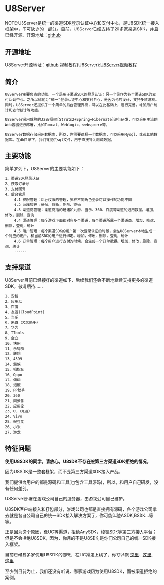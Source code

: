 U8Server
==========

NOTE:U8Server是统一的渠道SDK登录认证中心和支付中心，是U8SDK统一接入框架中，不可缺少的一部分。目前，U8Server已经支持了20多家渠道SDK，并且已经开源，开源地址：[github](https://github.com/u8-xiaohei/U8Server)

开源地址
----------

U8Server开源地址：[github](https://github.com/u8-xiaohei/U8Server)
视频教程(U8Server):[U8Server视频教程](http://www.chuanke.com/2869716-164072.html)

简介
----------

```
U8Server主要负责的功能，一个是用于渠道SDK的登录认证；另一个是作为各个渠道SDK的支付回调中心。之所以称他为“统一”登录认证中心和支付中心，是因为他的设计，支持多款游戏。同时，U8Server还提供了一个简单的后台管理界面，可以在此基础上，进行完善，增加用户统计和支付统计等功能。

U8Server采用成熟的J2EE框架[Struts2+Spring+Hibernate]进行研发，可以采用主流的Web容器进行部署，比如Tomcat、Weblogic、websphere等。

U8Server数据存储采用数据库，所以，你需要选择一个数据库，可以采用Mysql，或者其他数据库。在db目录下，我们有提供sql文件，用于直接导入测试数据。
```

主要功能
----------

简单罗列下，U8Server的主要功能如下：

```
1、渠道SDK登录认证
2、获取订单号
3、支付回调
4、后台管理
	4.1 权限管理：后台权限的管理，多种不同角色登录可以操作的功能不同
	4.2 游戏管理：增加，修改，删除，查询
	4.3 渠道商管理：渠道商指的是诸如九游、当乐、360、百度等渠道的通用数据。增加，修改，删除，查询
	4.4 渠道管理：每个游戏下面都对应多个渠道，每个渠道所属一个渠道商。增加，修改，删除，查询，统计
	4.5 用户管理：每个渠道SDK的用户第一次登录认证的时候，会在U8Server本地生成一个对应的用户，和当前SDK的用户进行绑定。增加，修改，删除，查询，统计
	4.6 订单管理：每个用户进行支付的时候，会生成一个订单数据。增加，修改，删除，查询，统计
	......
```


支持渠道
---------

U8Server目前已经接好的渠道如下，后续我们还会不断地继续支持更多的渠道SDK，敬请期待......

```
1、安智
2、应用汇
3、百度
4、友游(CloudPoint)
5、当乐
6、果盘（叉叉助手）
7、华为
8、ITools
9、金立
10、快用
11、乐嗨嗨
12、联想
13、4399
14、魅族
15、拇指玩
16、Oppo
17、偶玩
18、泡椒
19、PP助手
20、360
21、同步推
22、应用宝
23、UC（九游）
24、Vivo
25、豌豆荚
26、小米
27、游龙

```

特征问题
---------

**使用U8SDK的同学，请放心，U8SDK不存在被第三方渠道SDK拒绝的情况。**

因为U8SDK是一整套框架，而不是第三方渠道SDK接入产品。

我们提供给用户的都是源码和工具(也包含工具源码)，所以，和用户自己研发，没有任何差别。

U8Server部署在游戏公司自己的服务器，由游戏公司自己维护。

U8SDK客户端接入和打包部分，游戏公司也都是直接拥有源码，各个游戏公司拿去就是各自公司自己的统一SDK接入解决方案了，你可能叫他ASDK,BSDK...等等。

正是因为这个原因，像UC等渠道，拒绝AnySDK，棱镜SDK等第三方接入平台；但是不会拒绝U8SDK，因为，你用的不是U8SDK,是你们公司自己的统一SDK接入框架。

目前已经有多家使用U8SDK的游戏，在UC渠道上线了，你可以戳 [这里](http://www.9game.cn/mhsg/)、[这里](http://www.9game.cn/xsanguo/)、[这里](http://www.9game.cn/fatemdzz/)

至少到目前为止，我们还没有听说，哪家游戏因为使用U8SDK，而被渠道拒绝的案例。

